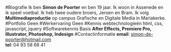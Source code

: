 #Biografie
Ik ben **Simon de Poorter** en ben 19 jaar. Ik woon in Assenede en ik speel voetbal. Ik heb twee oudere broers, Jeroen en Bram. Ik volg **Multimediaproductie** op campus Grafische en Digitale Media in Mariakerke. 
#Portfolio
Geen
#Werkervaring
Geen
#Kennis webtechnologieën
html, css, javascript, jquery
#Softwarekennis
Basis **After Effects, Premiere Pro, Illustrator, Photoshop, Indesign**
#Contactinformatie
**email**: simon-de-poorter@hotmail.com <br>
**tel**: 04 93 58 68 41

